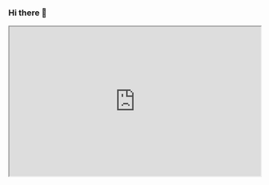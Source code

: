### Hi there 👋

<iframe
  src="https://codepen.io/team/codepen/embed/preview/PNaGbb"
  style="width:100%; height:300px;"
></iframe>

<!--
**adibfirman/adibfirman** is a ✨ _special_ ✨ repository because its `README.md` (this file) appears on your GitHub profile.

Here are some ideas to get you started:

- 🔭 I’m currently working on ...
- 🌱 I’m currently learning ...
- 👯 I’m looking to collaborate on ...
- 🤔 I’m looking for help with ...
- 💬 Ask me about ...
- 📫 How to reach me: ...
- 😄 Pronouns: ...
- ⚡ Fun fact: ...
-->
